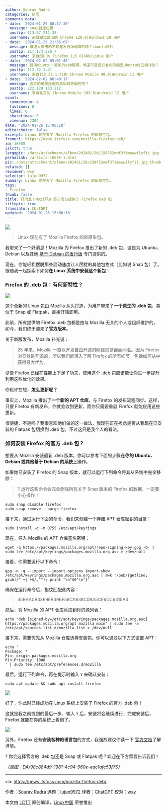 ```yaml
---
author: Sourav Rudra
categories: 新闻
comments_data:
- date: '2024-01-29 08:57:30'
  message: snap就是垃圾
  postip: 113.57.212.33
  username: 来自湖北武汉的 Chrome 120.0|Windows 10 用户
- date: '2024-01-29 21:56:09'
  message: 难道大家用的不都是发行版编译的吗？ubuntu除外
  postip: 117.173.226.7
  username: 来自四川的 Firefox 115.0|GNU/Linux 用户
- date: '2024-02-02 05:01:46'
  message: 我用ubuntu一直用的deb版啊，难道不是官方发布的而是ubuntu自己编译的？
  postip: 112.32.1.41
  username: 来自112.32.1.41的 Chrome Mobile 90.0|Android 11 用户
- date: '2024-02-02 08:40:17'
  message: 官方的是解压缩后类似绿色版的吧？
  postip: 222.129.133.212
  username: 来自北京的 Chrome Mobile 103.0|Android 12 用户
count:
  commentnum: 4
  favtimes: 0
  likes: 0
  sharetimes: 0
  viewnum: 2204
date: '2024-01-26 15:08:18'
editorchoice: false
excerpt: Linux 现在有了 Mozilla Firefox 的新原生包。
fromurl: https://news.itsfoss.com/mozilla-firefox-deb/
id: 16585
islctt: true
largepic: /data/attachment/album/202401/26/150752nwf3fimewwilyfii.jpg
permalink: /article-16585-1.html
pic: /data/attachment/album/202401/26/150752nwf3fimewwilyfii.jpg.thumb.jpg
related: []
reviewer: wxy
selector: lujun9972
summary: Linux 现在有了 Mozilla Firefox 的新原生包。
tags:
- Firefox
thumb: false
title: 好消息！Mozilla 终于官方提供了 Firefox Deb 包
titlepic: true
translator: ChatGPT
updated: '2024-01-26 15:08:18'
---
```


![](/data/attachment/album/202401/26/150752nwf3fimewwilyfii.jpg)



> 
> Linux 现在有了 Mozilla Firefox 的新原生包。
> 
> 
> 


我带来了一个好消息！Mozilla 为 Firefox 推出了新的 .deb 包，这是为 Ubuntu、Debian 以及其他 [基于 Debian 的发行版](https://itsfoss.com/debian-based-distros/) 专门提供的。


现在，你能轻松摆脱那些启动速度让人困扰的其他包格式（比如说 Snap 包）了。跟随我一起探索下如何**在 Linux 系统中安装这个新包**！


### Firefox 的 .deb 包：有何新特性？


![](/data/attachment/album/202401/26/150820xrbuoau0k3ebrwzo.png)


这个全新的 Linux 包由 Mozilla 从头打造，为用户带来了**一个原生的 .deb 包**，类似于 Snap 或 Flatpak，直接开箱即用。


此前，所有提供的 Firefox .deb 包都是由与 Mozilla 无关的个人或组织维护的。如今，我们终于迎来了**官方版本**。


关于新版发布，Mozilla 补充说：



> 
> 25 年来，Mozilla 一直以开发自由开源的网络浏览器而闻名。因为 Firefox 浏览器是开源的，所以我们能深入了解 Firefox 的所有细节，包括如何从中获得最大优势。
> 
> 
> 


尽管 Firefox 已经在性能上下足了功夫，使用这个 .deb 包应该能让你进一步提升利用这些优化的效果。


你也许在想，**怎么更新呢？**


事实上，Mozilla 推出了**一个新的 APT 仓库**，与 Firefox 的发布流程同步。这样，只要 Firefox 有新发布，你就会收到更新，而你只需要重启 Firefox 就能应用这些更新。


很便捷，不是吗？我很喜欢他们做的这一做法，我现在正在考虑是否从我现在已安装的 Flatpak 包切换到 .deb 包，不过这只是我个人的看法。


### 如何安装 Firefox 的官方 .deb 包？


想要从 Mozilla 安装最新 .deb 版本，你可以参考下面的步骤在**你的 Ubuntu、Debian 或其他基于 Debian 的系统**上操作。


如果你已安装了 Firefox 的 Snap 版本，就可以运行下列命令将其从系统中完全移除：



> 
> ? 运行这些命令会完全删除所有关于 Snap 版本的 Firefox 的数据，一定要小心操作！
> 
> 
> 



```
sudo snap disable firefox
sudo snap remove --purge firefox

```

接下来，通过运行下面的命令，我们来创建一个存储 APT 仓库密钥的目录：



```
sudo install -d -m 0755 /etc/apt/keyrings

```

现在，导入 Mozilla 的 APT 仓库签名密钥：



```
wget -q https://packages.mozilla.org/apt/repo-signing-key.gpg -O- | sudo tee /etc/apt/keyrings/packages.mozilla.org.asc > /dev/null

```

接着，你需要运行以下命令：



```
gpg -n -q --import --import-options import-show /etc/apt/keyrings/packages.mozilla.org.asc | awk '/pub/{getline; gsub(/^ +| +$/,""); print "\n"$0"\n"}'

```

确保在运行命令后，指纹匹配此内容：



> 
> 35BAA0B33E9EB396F59CA838C0BA5CE6DC6315A3
> 
> 
> 


然后，将 Mozilla 的 APT 仓库添加到你的源列表：



```
echo "deb [signed-by=/etc/apt/keyrings/packages.mozilla.org.asc] https://packages.mozilla.org/apt mozilla main" | sudo tee -a /etc/apt/sources.list.d/mozilla.list > /dev/null

```

接下来，需要优先从 Mozilla 仓库选择安装包，你可以通过以下方式设置 APT：



```
echo '
Package: *
Pin: origin packages.mozilla.org
Pin-Priority: 1000
' | sudo tee /etc/apt/preferences.d/mozilla

```

最后，运行下列命令，再在提示时输入 `Y` 来确认安装：



```
sudo apt update && sudo apt install firefox

```

![](/data/attachment/album/202401/26/150820njb0bcwmktzkwd9r.png)


好了，你此时已经成功在 Linux 系统上安装了 Firefox 的官方 .deb 包！


这就是我之前提到的最后一步，输入 `Y` 后，安装将会继续进行，完成安装后，Firefox 就能在你的系统上看到了。


![](/data/attachment/album/202401/26/150821goodottxredtyadd.png)


另外，Firefox 还有**安装各种的语言包**的方式，我强烈建议你读一下 [官方文档](https://support.mozilla.org/en-US/kb/install-firefox-linux)了解详情。


? 你会选择官方的 .deb 包还是 Snap 或 Flatpak 呢？欢迎在下方留言告诉我们！


*（题图：DA/98c884d9-1981-4c94-960e-eac1afc53f75）*




---


via: <https://news.itsfoss.com/mozilla-firefox-deb/>


作者：[Sourav Rudra](https://news.itsfoss.com/author/sourav/) 选题：[lujun9972](https://github.com/lujun9972) 译者：[ChatGPT](https://linux.cn/lctt/ChatGPT) 校对：[wxy](https://github.com/wxy)


本文由 [LCTT](https://github.com/LCTT/TranslateProject) 原创编译，[Linux中国](https://linux.cn/) 荣誉推出